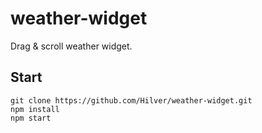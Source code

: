# weather-widget
Drag &amp; scroll weather widget.

## Start

```
git clone https://github.com/Hilver/weather-widget.git
npm install
npm start
```
